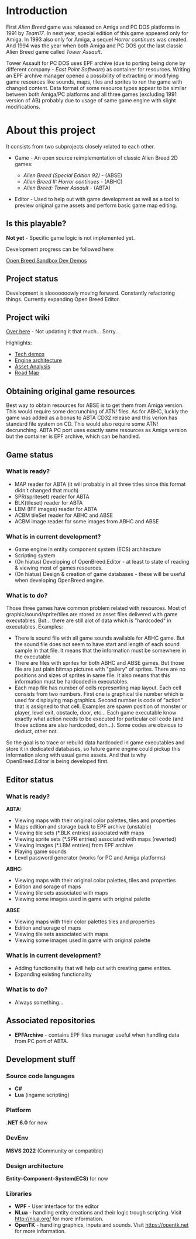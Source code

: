 
# Introduction

First *Alien Breed* game was released on Amiga and PC DOS platforms in 1991 by *Team17*. In next year, special edition of this game appeared only for Amiga.
In 1993 also only for Amiga, a sequel *Horror continues* was created. And 1994 was the year when both Amiga and PC DOS got the last classic Alien Breed game called *Tower Assault*.

Tower Assault for PC DOS uses EPF archive (due to porting being done by different company - *East Point Software*) as container for resources. Writing an EPF archive manager opened a possibility of extracting or modifying game resources like sounds, maps, tiles and sprites to run the game with changed content.
Data format of some resource types appear to be similar between both Amiga/PC platforms and all three games (excluding 1991 version of AB) probably due to usage of same game engine with slight modifications.

# About this project

It consists from two subprojects closely related to each other.

- Game - An open source reimplementation of classic Alien Breed 2D games:
  - *Alien Breed (Special Edition 92)* - (ABSE)
  - *Alien Breed II: Horror continues* - (ABHC)
  - *Alien Breed: Tower Assault* - (ABTA)

- Editor - Used to help out with game development as well as a tool to preview original game assets and perform basic game map editing.

## Is this playable? 
 **Not yet** - Specific game logic is not implemented yet.
 
Development progress can be followed here:

[Open Breed Sandbox Dev Demos](https://www.youtube.com/playlist?list=PLJkKyk7ZrnWJGoFTAFFN0nItfKI7cyHDO)

## Project status

Development is slooooooowly moving forward.
Constantly refactoring things.
Currently expanding Open Breed Editor.

## Project wiki
[Over here](https://github.com/mrpetro/OpenBreed/wiki) - Not updating it that much... Sorry...

Highlights:
* [Tech demos](https://github.com/mrpetro/OpenBreed/wiki/Tech-demos)
* [Engine architecture](https://github.com/mrpetro/OpenBreed/wiki/Engine-architecture)
* [Asset Analysis](https://github.com/mrpetro/OpenBreed/wiki/Assets-analysis)
* [Road Map](https://github.com/mrpetro/OpenBreed/wiki/Road-map)

## Obtaining original game resources
 
Best way to obtain resources for ABSE is to get them from Amiga version. This would require some decrunching of ATN! files.
As for ABHC, luckly the game was added as a bonus to ABTA CD32 release and this verion has standard file system on CD.  This would also require some ATN! decrunching.
ABTA PC port uses exactly same resources as Amiga version but the container is EPF archive, which can be handled.

## Game status

### What is ready? 

* MAP reader for ABTA (it will probably in all three titles since this format didn't changed that much)
* SPR(spriteset) reader for ABTA
* BLK(tileset) reader for ABTA
* LBM (IFF images) reader for ABTA
* ACBM tileSet reader for ABHC and ABSE
* ACBM image reader for some images from ABHC and ABSE

### What is in current development? 
* Game engine in entity component system (ECS) architecture
* Scripting system
* (On hiatus) Developing of OpenBreed.Editor - at least to state of reading & viewing most of games resources.
* (On hiatus) Design & creation of game databases - these will be useful when developing OpenBreed engine. 

### What is to do? 

Those three games have common problem related with resources. Most of graphic/sound/sprite/tiles are stored as asset files delivered with game executables. But... there are still alot of data which is "hardcoded" in executables.
Examples:
* There is sound file with all game sounds available for ABHC game. But the sound file does not seem to have start and length of each sound sample in that file. It means that the information must be somewhere in the executable
* There are files with sprites for both ABHC and ABSE games. But those file are just plain bitmap pictures with "gallery" of sprites. There are no positions and sizes of sprites in same file. It also means that this information must be hardcoded in executables.
* Each map file has number of cells representing map layout. Each cell consists from two numbers. First one is graphical tile number which is used for displaying map graphics. Second number is code of "action" that is assigned to that cell. Examples are spawn position of monster or player, level exit, obstacle, door, etc... Each game executable know exactly what action needs to be executed for particular cell code (and those actions are also hardcoded, doh...). Some codes are obvious to deduct, other not.

So the goal is to trace or rebuild data hardcoded in game executables and store it in dedicated databases, so future game engine could pickup this information along with usual game assets. And that is why OpenBreed.Editor is being developed first.

## Editor status

### What is ready?

**ABTA:**
 - Viewing maps with their original color palettes, tiles and properties
 - Maps edition and storage back to EPF archive (unstable)
 - Viewing tile sets (\*.BLK entries) associated with maps
 - Viewing sprite sets (\*.SPR entries) associated with maps (reverted)
 - Viewing images (\*.LBM entries) from EPF archive 
 - Playing game sounds
 - Level password generator (works for PC and Amiga platforms)

**ABHC:**
 - Viewing maps with their original color palettes, tiles and properties
 - Edition and sorage of maps
 - Viewing tile sets associated with maps
 - Viewing some images used in game with original palette
 
**ABSE**
 - Viewing maps with their color palettes tiles and properties
 - Edition and sorage of maps
 - Viewing tile sets associated with maps
 - Viewing some images used in game with original palette

### What is in current development? 

* Adding functionality that will help out with creating game entites.
* Expanding existing functionality 

### What is to do? 

* Always something...

## Associated repositories
* **EPFArchive** - contains EPF files manager useful when handling data from PC port of ABTA.

## Development stuff

### Source code languages
* **C#**
* **Lua** (ingame scripting)

### Platform
**.NET 6.0** for now

### DevEnv
**MSVS 2022** (Community or compatible)

### Design architecture
**Entity–Component–System(ECS)** for now

### Libraries
* **WPF** - User interface for the editor 
* **NLua** - handling entity creations and their logic trough scripting. Visit http://nlua.org/ for more information.
* **OpenTK** - handling graphics, inputs and sounds. Visit https://opentk.net for more information.

